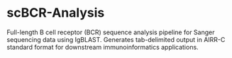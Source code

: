# scBCR-Analysis
Full-length B cell receptor (BCR) sequence analysis pipeline for Sanger sequencing data using IgBLAST. Generates tab-delimited output in AIRR-C standard format for downstream immunoinformatics applications.
